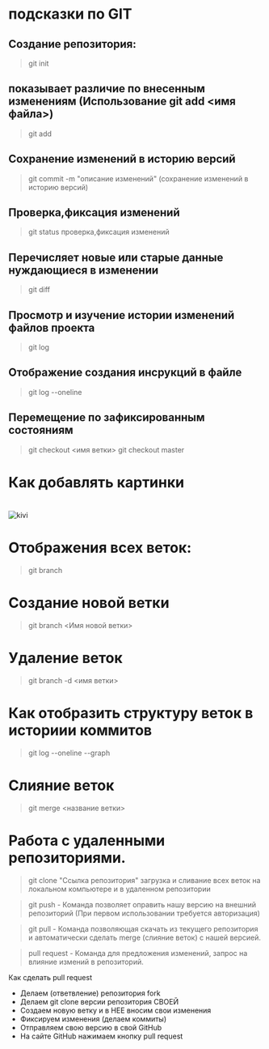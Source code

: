 # подсказки по GIT

## Создание репозитория:

>git init


## показывает различие по внесенным изменениям (Использование git add <имя файла>)

>git add 

## Сохранение изменений в историю версий

>git commit -m "описание изменений" (сохранение изменений в историю версий)

## Проверка,фиксация изменений

>git status проверка,фиксация изменений

## Перечисляет новые или старые данные нуждающиеся в изменении

>git diff

## Просмотр и изучение истории изменений файлов проекта

>git log 

## Отображение создания инсрукций в файле

>git log --oneline

## Перемещение по зафиксированным состояниям

>git checkout <имя ветки>
>git checkout master

# Как добавлять картинки
# 

![kivi](kivi.jpg)

# Отображения всех веток: 

>git branch

# Создание новой ветки 

>git branch <Имя новой ветки>

# Удаление веток
>git branch -d <имя ветки>

# Как отобразить структуру веток в историии коммитов
>git log --oneline --graph

# Cлияние веток
>git merge <название ветки>

# Работа с удаленными репозиториями.

>git clone "Ссылка репозитория" загрузка и сливание всех веток на локальном компьютере и в удаленном репозитории

>git push - Команда позволяет оправить нашу версию на внешний репозиторий (При первом использовании требуется авторизация)

>git pull - Команда позволяющая скачать из текущего репозитория и автоматически сделать merge (слияние веток) с нашей версией.

>pull request - Команда для предложения изменений, запрос на влияние измений в репозиторий.

Как сделать pull request
* Делаем   (ответвление) репозитория fork
* Делаем git clone   версии репозитория СВОЕЙ
* Создаем новую ветку и в НЕЕ вносим свои изменения
* Фиксируем изменения (делаем коммиты)
* Отправляем свою версию в свой GitHub
* На сайте GitHub нажимаем кнопку pull request 
